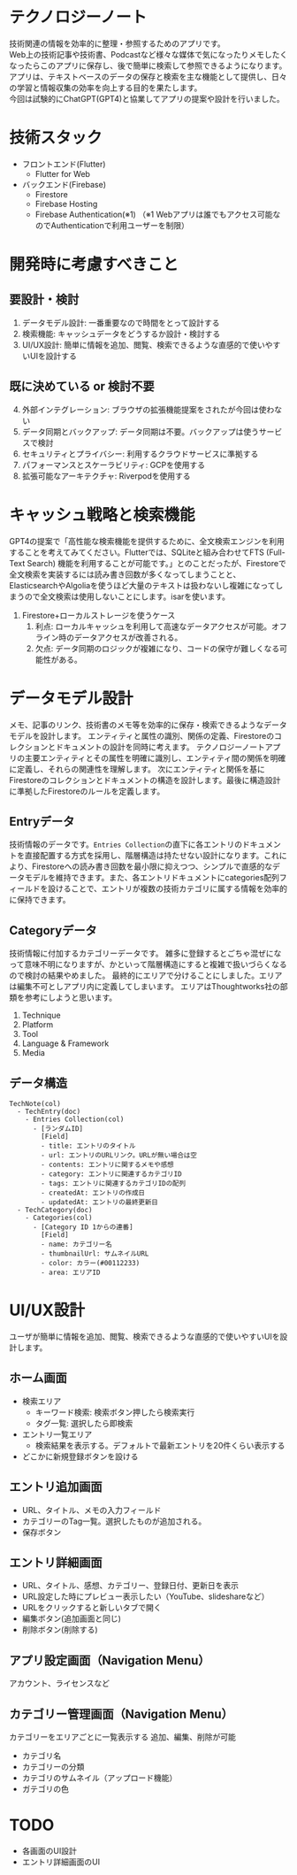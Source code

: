 # テクノロジーノート
技術関連の情報を効率的に整理・参照するためのアプリです。  
Web上の技術記事や技術書、Podcastなど様々な媒体で気になったりメモしたくなったらこのアプリに保存し、後で簡単に検索して参照できるようになります。  
アプリは、テキストベースのデータの保存と検索を主な機能として提供し、日々の学習と情報収集の効率を向上する目的を果たします。  
今回は試験的にChatGPT(GPT4)と協業してアプリの提案や設計を行いました。

# 技術スタック
- フロントエンド(Flutter)
  - Flutter for Web
- バックエンド(Firebase)
  - Firestore
  - Firebase Hosting
  - Firebase Authentication(※1)
（※1 Webアプリは誰でもアクセス可能なのでAuthenticationで利用ユーザーを制限）

# 開発時に考慮すべきこと
## 要設計・検討
1. データモデル設計: 一番重要なので時間をとって設計する
2. 検索機能: キャッシュデータをどうするか設計・検討する
3. UI/UX設計: 簡単に情報を追加、閲覧、検索できるような直感的で使いやすいUIを設計する
## 既に決めている or 検討不要
4. 外部インテグレーション: ブラウザの拡張機能提案をされたが今回は使わない
5. データ同期とバックアップ: データ同期は不要。バックアップは使うサービスで検討
6. セキュリティとプライバシー: 利用するクラウドサービスに準拠する
7. パフォーマンスとスケーラビリティ: GCPを使用する
8. 拡張可能なアーキテクチャ: Riverpodを使用する

# キャッシュ戦略と検索機能
GPT4の提案で「高性能な検索機能を提供するために、全文検索エンジンを利用することを考えてみてください。Flutterでは、SQLiteと組み合わせてFTS (Full-Text Search) 機能を利用することが可能です。」とのことだったが、Firestoreで全文検索を実装するには読み書き回数が多くなってしまうことと、ElasticsearchやAlgoliaを使うほど大量のテキストは扱わないし複雑になってしまうので全文検索は使用しないことにします。isarを使います。
1. Firestore+ローカルストレージを使うケース
   1. 利点: ローカルキャッシュを利用して高速なデータアクセスが可能。オフライン時のデータアクセスが改善される。
   2. 欠点: データ同期のロジックが複雑になり、コードの保守が難しくなる可能性がある。

# データモデル設計
メモ、記事のリンク、技術書のメモ等を効率的に保存・検索できるようなデータモデルを設計します。
エンティティと属性の識別、関係の定義、Firestoreのコレクションとドキュメントの設計を同時に考えます。
テクノロジーノートアプリの主要エンティティとその属性を明確に識別し、エンティティ間の関係を明確に定義し、それらの関連性を理解します。
次にエンティティと関係を基にFirestoreのコレクションとドキュメントの構造を設計します。最後に構造設計に準拠したFirestoreのルールを定義します。
## Entryデータ
技術情報のデータです。`Entries Collection`の直下に各エントリのドキュメントを直接配置する方式を採用し、階層構造は持たせない設計になります。これにより、Firestoreへの読み書き回数を最小限に抑えつつ、シンプルで直感的なデータモデルを維持できます。また、各エントリドキュメントにcategories配列フィールドを設けることで、エントリが複数の技術カテゴリに属する情報を効率的に保持できます。
## Categoryデータ
技術情報に付加するカテゴリーデータです。
雑多に登録するとごちゃ混ぜになって意味不明になりますが、かといって階層構造にすると複雑で扱いづらくなるので検討の結果やめました。
最終的にエリアで分けることにしました。エリアは編集不可としアプリ内に定義してしまいます。
エリアはThoughtworks社の部類を参考にしようと思います。
1. Technique
2. Platform
3. Tool
4. Language & Framework
5. Media
## データ構造
```
TechNote(col)
  - TechEntry(doc)
    - Entries Collection(col)
      - [ランダムID]
        [Field]
        - title: エントリのタイトル
        - url: エントリのURLリンク。URLが無い場合は空
        - contents: エントリに関するメモや感想
        - category: エントリに関連するカテゴリID
        - tags: エントリに関連するカテゴリIDの配列
        - createdAt: エントリの作成日
        - updatedAt: エントリの最終更新日
  - TechCategory(doc)
    - Categories(col)
      - [Category ID 1からの連番]
        [Field]
        - name: カテゴリー名
        - thumbnailUrl: サムネイルURL
        - color: カラー(#00112233)
        - area: エリアID
```

# UI/UX設計
ユーザが簡単に情報を追加、閲覧、検索できるような直感的で使いやすいUIを設計します。
## ホーム画面
- 検索エリア
  - キーワード検索: 検索ボタン押したら検索実行
  - タグ一覧: 選択したら即検索
- エントリ一覧エリア
  - 検索結果を表示する。デフォルトで最新エントリを20件くらい表示する
- どこかに新規登録ボタンを設ける
## エントリ追加画面
- URL、タイトル、メモの入力フィールド
- カテゴリーのTag一覧。選択したものが追加される。
- 保存ボタン
## エントリ詳細画面
- URL、タイトル、感想、カテゴリー、登録日付、更新日を表示
- URL設定した時にプレビュー表示したい（YouTube、slideshareなど）
- URLをクリックすると新しいタブで開く
- 編集ボタン(追加画面と同じ)
- 削除ボタン(削除する)
## アプリ設定画面（Navigation Menu）
アカウント、ライセンスなど
## カテゴリー管理画面（Navigation Menu）
カテゴリーをエリアごとに一覧表示する
追加、編集、削除が可能
- カテゴリ名
- カテゴリーの分類
- カテゴリのサムネイル（アップロード機能）
- ガテゴリの色

# TODO
- 各画面のUI設計
- エントリ詳細画面のUI
